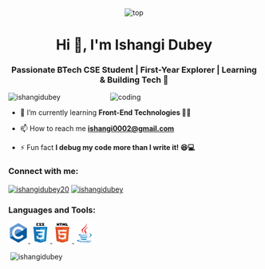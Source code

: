  <center>
    <img align="center" width="1000" alt="top" width="300" src="https://mir-s3-cdn-cf.behance.net/project_modules/max_1200/1599d7107019725.5f9d3c7bae636.gif">
 </center>


<h1 align="center">Hi 👋, I'm Ishangi Dubey</h1>
<h3 align="center">Passionate BTech CSE Student | First-Year Explorer | Learning & Building Tech 🚀</h3>

<img align="right" alt="coding" width="300" src="https://user-images.githubusercontent.com/89764162/216025420-8abe7bc6-0085-46a9-b5e8-27779e5f7a00.gif">


<p align="left"> <img src="https://komarev.com/ghpvc/?username=ishangidubey&label=Profile%20views&color=0e75b6&style=flat" alt="ishangidubey" /> </p>

- 🌱 I’m currently learning **Front-End Technologies 👩‍💻**

- 📫 How to reach me **ishangi0002@gmail.com**

- ⚡ Fun fact **I debug my code more than I write it! 😆💻**

<h3 align="left">Connect with me:</h3>
<p align="left">
<a href="https://linkedin.com/in/ishangidubey20" target="blank"><img align="center" src="https://raw.githubusercontent.com/rahuldkjain/github-profile-readme-generator/master/src/images/icons/Social/linked-in-alt.svg" alt="ishangidubey20" height="30" width="40" /></a>
<a href="https://instagram.com/ishangidubey" target="blank"><img align="center" src="https://raw.githubusercontent.com/rahuldkjain/github-profile-readme-generator/master/src/images/icons/Social/instagram.svg" alt="ishangidubey" height="30" width="40" /></a>
</p>

<h3 align="left">Languages and Tools:</h3>
<p align="left"> <a href="https://www.cprogramming.com/" target="_blank" rel="noreferrer"> <img src="https://raw.githubusercontent.com/devicons/devicon/master/icons/c/c-original.svg" alt="c" width="40" height="40"/> </a> <a href="https://www.w3schools.com/css/" target="_blank" rel="noreferrer"> <img src="https://raw.githubusercontent.com/devicons/devicon/master/icons/css3/css3-original-wordmark.svg" alt="css3" width="40" height="40"/> </a> <a href="https://www.w3.org/html/" target="_blank" rel="noreferrer"> <img src="https://raw.githubusercontent.com/devicons/devicon/master/icons/html5/html5-original-wordmark.svg" alt="html5" width="40" height="40"/> </a> <a href="https://www.java.com" target="_blank" rel="noreferrer"> <img src="https://raw.githubusercontent.com/devicons/devicon/master/icons/java/java-original.svg" alt="java" width="40" height="40"/> </a> </p>

<p>&nbsp;<img align="center" src="https://github-readme-stats.vercel.app/api?username=ishangidubey&show_icons=true&locale=en" alt="ishangidubey" /></p>
